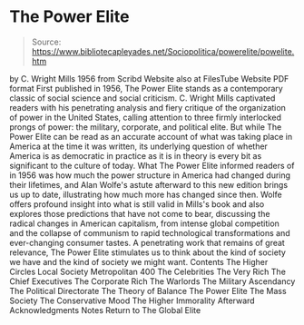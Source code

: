 # The Power Elite

> Source: https://www.bibliotecapleyades.net/Sociopolitica/powerelite/powelite.htm

by C. Wright Mills
1956
from Scribd Website
also at FilesTube Website
PDF format
First published in 1956, The Power Elite
stands as a contemporary classic of social science and social criticism.
C. Wright Mills captivated readers with his penetrating analysis and fiery critique of the organization of power in the United States, calling attention to three firmly interlocked prongs of power: the military, corporate, and political elite.
But while The Power Elite can be read as an accurate account of what was taking place in America at the time it was written, its underlying question of whether America is as democratic in practice as it is in theory is every bit as significant to the culture of today. What The Power Elite informed readers of in 1956 was how much the power structure in America had changed during their lifetimes, and Alan Wolfe's astute afterward to this new edition brings us up to date, illustrating how much more has changed since then.
Wolfe offers profound insight into what is still valid in Mills's book and also explores those predictions that have not come to bear, discussing the radical changes in American capitalism, from intense global competition and the collapse of communism to rapid technological transformations and ever-changing consumer tastes.
A penetrating work that remains of great relevance, The Power Elite stimulates us to think about the kind of society we have and the kind of society we might want.
Contents
The Higher Circles
Local Society
Metropolitan 400
The Celebrities
The Very Rich
The Chief Executives
The Corporate Rich
The Warlords
The Military Ascendancy
The Political Directorate
The Theory of Balance
The Power Elite
The Mass Society
The Conservative Mood
The Higher Immorality
Afterward
Acknowledgments
Notes
Return to The Global Elite
